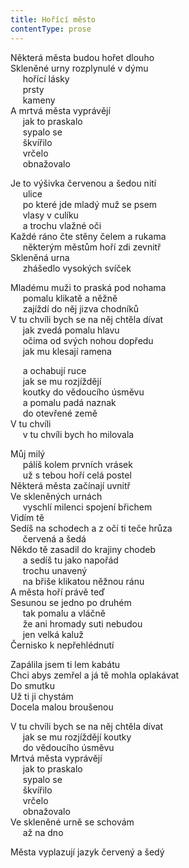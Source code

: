 ```yaml
---
title: Hořící město
contentType: prose
---
```


<section>

Některá města budou hořet dlouho  
Skleněné urny rozplynulé v dýmu  
     hořící lásky  
     prsty  
     kameny  
A mrtvá města vyprávějí  
     jak to praskalo  
     sypalo se  
     škvířilo  
     vrčelo  
     obnažovalo

Je to výšivka červenou a šedou nití  
     ulice  
     po které jde mladý muž se psem  
     vlasy v culíku  
     a trochu vlažné oči  
Každé ráno čte stěny čelem a rukama  
     některým městům hoří zdi zevnitř  
Skleněná urna  
     zhášedlo vysokých svíček

</section>

<section>

Mladému muži to praská pod nohama  
     pomalu klikatě a něžně  
     zajíždí do něj jizva chodníků  
V tu chvíli bych se na něj chtěla dívat  
     jak zvedá pomalu hlavu  
     očima od svých nohou dopředu  
     jak mu klesají ramena

</section>

<section>

     a ochabují ruce  
     jak se mu rozjíždějí  
     koutky do vědoucího úsměvu  
     a pomalu padá naznak  
     do otevřené země  
V tu chvíli  
     v tu chvíli bych ho milovala

</section>

<section>

Můj milý  
     pálíš kolem prvních vrásek  
     už s tebou hoří celá postel  
Některá města začínají uvnitř  
Ve skleněných urnách  
     vyschlí milenci spojení břichem  
Vidím tě  
Sedíš na schodech a z očí ti teče hrůza  
     červená a šedá  
Někdo tě zasadil do krajiny chodeb  
     a sedíš tu jako napořád  
     trochu unavený  
     na břiše klikatou něžnou ránu  
A města hoří právě teď  
Sesunou se jedno po druhém  
     tak pomalu a vláčně  
     že ani hromady suti nebudou  
     jen velká kaluž  
Černisko k nepřehlédnutí

</section>

<section>

Zapálila jsem ti lem kabátu  
Chci abys zemřel a já tě mohla oplakávat  
Do smutku  
Už ti ji chystám  
Docela malou broušenou

</section>

<section>

V tu chvíli bych se na něj chtěla dívat  
     jak se mu rozjíždějí koutky  
     do vědoucího úsměvu  
Mrtvá města vyprávějí  
     jak to praskalo  
     sypalo se  
     škvířilo  
     vrčelo  
     obnažovalo  
Ve skleněné urně se schovám  
     až na dno

</section>

<section>

Města vyplazují jazyk červený a šedý

</section>

